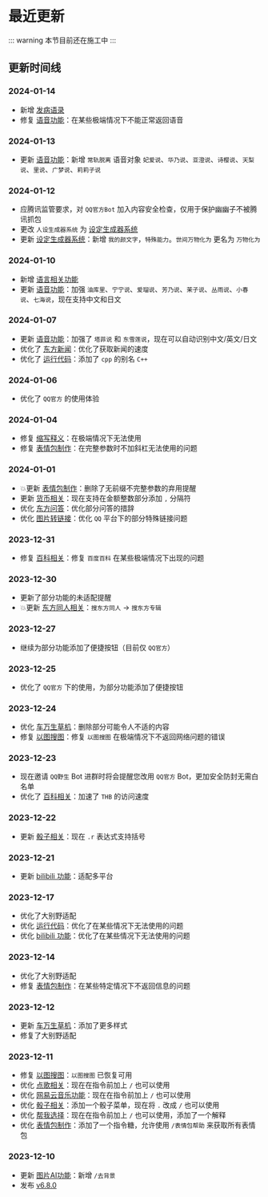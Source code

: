 # 最近更新

::: warning
本节目前还在施工中
:::

## 更新时间线

### 2024-01-14

- 新增 [发病语录](../function/play/fabing.md)
- 修复 [语音功能](../function/play/voice.md)：在某些极端情况下不能正常返回语音

### 2024-01-13

- 更新 [语音功能](../function/play/voice.md)：新增 `常轨脱离` 语音对象 `妃爱说`、`华乃说`、`亚澄说`、`诗樱说`、`天梨说`、`里说`、`广梦说`、`莉莉子说`

### 2024-01-12

- 应腾讯监管要求，对 `QQ官方Bot` 加入内容安全检查，仅用于保护幽幽子不被腾讯抓包
- 更改 `人设生成器系统` 为 [设定生成器系统](../function/play/shindanmaker.md)
- 更新 [设定生成器系统](../function/play/shindanmaker.md)：新增 `我的颜文字`，`特殊能力`。`世间万物化为` 更名为 `万物化为`

### 2024-01-10

- 新增 [语言相关功能](../function/useful/lang_plugin.md)
- 更新 [语音功能](../function/play/voice.md)：加强 `油库里`、`宁宁说`、`爱瑠说`、`芳乃说`、`茉子说`、`丛雨说`、`小春说`、`七海说`，现在支持中文和日文

### 2024-01-07

- 更新 [语音功能](../function/play/voice.md)：加强了 `塔菲说` 和 `东雪莲说`，现在可以自动识别中文/英文/日文
- 优化了 [东方新闻](../function/touhou/touhou_news.md)：优化了获取新闻的速度
- 优化了 [运行代码](../function/useful/run_code.md)：添加了 `cpp` 的别名 `C++`

### 2024-01-06

- 优化了 `QQ官方` 的使用体验

### 2024-01-04

- 修复 [缩写释义](../function/useful/shortof.md)：在极端情况下无法使用
- 修复 [表情包制作](../function/img/img_meme.md)：在完整参数时不加斜杠无法使用的问题

### 2024-01-01

- 💥更新 [表情包制作](../function/img/img_meme.md)：删除了无前缀不完整参数的弃用提醒
- 更新 [货币相关](../function/useful/exchange_rate.md)：现在支持在金额整数部分添加 `,` 分隔符
- 优化 [东方问答](../function/touhou/touhou_quiz.md)：优化部分问答的措辞
- 优化 [图片转链接](../function/img/img2url.md)：优化 `QQ` 平台下的部分特殊链接问题

### 2023-12-31

- 修复 [百科相关](../function/query/wiki.md)：修复 `百度百科` 在某些极端情况下出现的问题

### 2023-12-30

- 更新了部分功能的未适配提醒
- 💥更新 [东方同人相关](docs\function\touhou\touhou_doujin.md)：`搜东方同人` → `搜东方专辑`

### 2023-12-27

- 继续为部分功能添加了便捷按钮（目前仅 `QQ官方`）

### 2023-12-25

- 优化了 `QQ官方` 下的使用，为部分功能添加了便捷按钮

### 2023-12-24

- 优化 [车万生草机](../function/touhou/touhou_grass.md)：删除部分可能令人不适的内容
- 修复 [以图搜图](../function/img/img_search.md#以图搜图)：修复 `以图搜图` 在极端情况下不返回网络问题的错误

### 2023-12-23

- 现在邀请 `QQ野生` Bot 进群时将会提醒您改用 `QQ官方` Bot，更加安全防封无需白名单
- 优化了 [百科相关](../function/query/wiki.md)：加速了 `THB` 的访问速度

### 2023-12-22

- 更新 [骰子相关](../function/useful/dice.md)：现在 `.r` 表达式支持括号

### 2023-12-21

- 更新 [bilibili 功能](../function/query/bilibili.md)：适配多平台

### 2023-12-17

- 优化了大别野适配
- 优化 [运行代码](../function/useful/run_code.md)：优化了在某些情况下无法使用的问题
- 优化 [bilibili 功能](../function/query/bilibili.md)：优化了在某些情况下无法使用的问题

### 2023-12-14

- 优化了大别野适配
- 修复 [表情包制作](../function/img/img_meme.md)：在某些特定情况下不返回信息的问题

### 2023-12-12

- 更新 [车万生草机](../function/touhou/touhou_grass.md)：添加了更多样式
- 修复了大别野适配

### 2023-12-11

- 修复 [以图搜图](../function/img/img_search.md#以图搜图)：`以图搜图` 已恢复可用
- 优化 [点歌相关](../function/useful/music.md)：现在在指令前加上 `/` 也可以使用
- 优化 [网易云音乐功能](../function/useful/ncm_plugin.md)：现在在指令前加上 `/` 也可以使用
- 优化 [骰子相关](../function/useful/dice.md)：添加一个骰子菜单，现在将 `.` 改成 `/` 也可以使用
- 优化 [帮我选择](../function/play/help_choose.md)：现在在指令前加上 `/` 也可以使用，添加了一个解释
- 优化 [表情包制作](../function/img/img_meme.md)：添加了一个指令糖，允许使用 `/表情包帮助` 来获取所有表情包

### 2023-12-10

- 更新 [图片AI功能](../function/img/img_deeper.md)：新增 `/去背景`
- 发布 [v6.8.0](v6.8.0.md)
